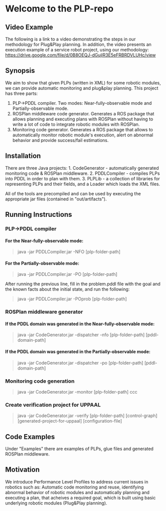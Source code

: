 # Welcome to the PLP-repo

## Video Example
The following is a link to a video demonstrating the steps in our methodology for Plug&Play planning. In addition, the video presents an execution example of a service robot project, using our methodology:
https://drive.google.com/file/d/0B8OEQJ-dGujlR3E5eFRBRDVLUHc/view

## Synopsis
We aim to show that given PLPs (written in XML) for some robotic modules, we can provide automatic monitoring and plug&play planning.
This project has three parts:
1. PLP->PDDL compiler. Two modes: Near-fully-observable mode and Partially-observable mode.
2. ROSPlan middleware code generator. Generates a ROS package that allows planning and executing plans with ROSPlan without having to write a lot of code to integrate robotic modules with ROSPlan.
3. Monitoring code generator. Generates a ROS package that allows to automatically monitor robotic module's execution, alert on abnormal behavior and provide success/fail estimations.

## Installation

There are three Java projects: 1. CodeGenerator - automatically generated monitoring code & ROSPlan middleware. 2. PDDLCompiler - compiles PLPs into PDDL in order to plan with them. 3. PLPLib - a collection of libraries for representing PLPs and their fields, and a Loader which loads the XML files.

All of the tools are precompiled and can be used by executing the appropriate jar files (contained in "out/artifacts").

## Running Instructions

### PLP->PDDL compiler 

#### For the Near-fully-observable mode:
> java -jar PDDLCompiler.jar -NFO [plp-folder-path]

#### For the Partially-observable mode:
> java -jar PDDLCompiler.jar -PO [plp-folder-path]

After running the previous line, fill in the problem.pddl file with the goal and the known facts about the initial state, and run the following:

> java -jar PDDLCompiler.jar -POprob [plp-folder-path]

### ROSPlan middleware generator

#### If the PDDL domain was generated in the Near-fully-observable mode:
> java -jar CodeGenerator.jar -dispatcher -nfo [plp-folder-path] [pddl-domain-path]

#### If the PDDL domain was generated in the Partially-observable mode:
> java -jar CodeGenerator.jar -dispatcher -po [plp-folder-path] [pddl-domain-path]

### Monitoring code generation

> java -jar CodeGenerator.jar -monitor [plp-folder-path]
ccc
### Create verification project for UPPAAL

> java -jar CodeGenerator.jar -verify [plp-folder-path] [control-graph] [generated-project-for-uppaal] [configuration-file]

## Code Examples

Under "Examples" there are examples of PLPs, glue files and generated ROSPlan middleware.

## Motivation

We introduce Performance Level Profiles to address current issues in robotics such as: Automatic code monitoring and reuse, identifying abnormal behavior of robotic modules and  automatically planning and executing a plan, that acheives a required goal, which is built using basic underlying robotic modules (Plug&Play planning).

